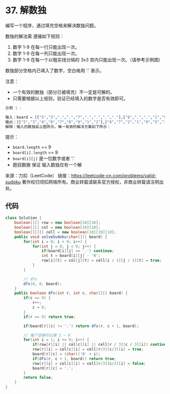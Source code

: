 # 37. 解数独

编写一个程序，通过填充空格来解决数独问题。

数独的解法需 遵循如下规则：

1. 数字 1-9 在每一行只能出现一次。
2. 数字 1-9 在每一列只能出现一次。
3. 数字 1-9 在每一个以粗实线分隔的 3x3 宫内只能出现一次。（请参考示例图）

数独部分空格内已填入了数字，空白格用 '.' 表示。

注意：

- 一个有效的数独（部分已被填充）不一定是可解的。
- 只需要根据以上规则，验证已经填入的数字是否有效即可。

```r
示例 1 :

输入：board = [["5","3",".",".","7",".",".",".","."],["6",".",".","1","9","5",".",".","."],[".","9","8",".",".",".",".","6","."],["8",".",".",".","6",".",".",".","3"],["4",".",".","8",".","3",".",".","1"],["7",".",".",".","2",".",".",".","6"],[".","6",".",".",".",".","2","8","."],[".",".",".","4","1","9",".",".","5"],[".",".",".",".","8",".",".","7","9"]]
输出：[["5","3","4","6","7","8","9","1","2"],["6","7","2","1","9","5","3","4","8"],["1","9","8","3","4","2","5","6","7"],["8","5","9","7","6","1","4","2","3"],["4","2","6","8","5","3","7","9","1"],["7","1","3","9","2","4","8","5","6"],["9","6","1","5","3","7","2","8","4"],["2","8","7","4","1","9","6","3","5"],["3","4","5","2","8","6","1","7","9"]]
解释：输入的数独如上图所示，唯一有效的解决方案如下所示：
```

提示：

- `board.length` == 9
- `board[i].length` == 9
- `board[i][j]` 是一位数字或者 '.'
- 题目数据 保证 输入数独仅有一个解

来源：力扣（LeetCode）
链接：https://leetcode-cn.com/problems/valid-sudoku
著作权归领扣网络所有。商业转载请联系官方授权，非商业转载请注明出处。

## 代码

```java
class Solution {
    boolean[][] row = new boolean[10][10];
    boolean[][] col = new boolean[10][10];
    boolean[][][] cell = new boolean[10][10][10];
    public void solveSudoku(char[][] board) {
        for(int i = 0; i < 9; i++) {
            for(int j = 0; j < 9; j++) {
                if(board[i][j] == '.') continue;
                int t = board[i][j] - '0';
                row[i][t] = col[j][t] = cell[i / 3][j / 3][t] = true;
            }
        }

        // dfs
        dfs(0, 0, board);
    }
    public boolean dfs(int r, int c, char[][] board) {
        if(c == 9) {
            r++;
            c = 0;
        }
        if(r == 9) return true;

        if(board[r][c] != '.') return dfs(r, c + 1, board);

        // 每个空格可以填 1 ~ 9
        for(int i = 1; i <= 9; i++) {
            if(row[r][i] || col[c][i] || cell[r / 3][c / 3][i]) continue;
            row[r][i] = col[c][i] = cell[r/3][c/3][i] = true;
            board[r][c] = (char)('0' + i);
            if(dfs(r, c + 1, board)) return true;
            row[r][i] = col[c][i] = cell[r/3][c/3][i] = false;
            board[r][c] = '.'; 
        }
        return false;
    }
}
```